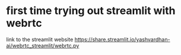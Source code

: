 # first time trying out streamlit with webrtc
link to the streamlit website
https://share.streamlit.io/yashvardhan-ai/webrtc_streamlit/webrtc.py
